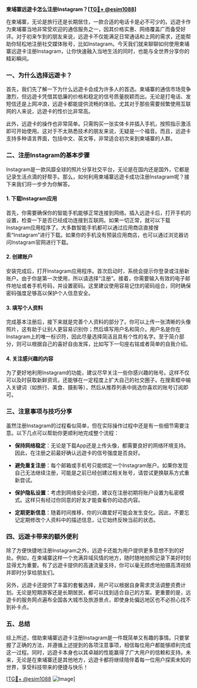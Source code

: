 **柬埔寨远遊卡怎么注册Instagram？[[TG💪+ @esim1088](https://t.me/s/esim1088)]**

在柬埔寨，无论是旅行还是长期居住，一款合适的电话卡是必不可少的。远遊卡作为柬埔寨当地非常受欢迎的通信服务之一，因其价格实惠、网络覆盖广而备受好评。对于初来乍到的朋友来说，远遊卡不仅能满足日常通话和上网的需求，还能帮助你轻松地注册社交媒体账号，比如Instagram。今天我们就来聊聊如何使用柬埔寨远遊卡注册Instagram，让你快速融入当地生活的同时，也能与全世界分享你的精彩瞬间。

### **一、为什么选择远遊卡？**

首先，我们先了解一下为什么远遊卡会成为许多人的首选。柬埔寨的通信市场竞争激烈，但远遊卡凭借其低廉的价格和稳定的信号质量脱颖而出。无论是打电话、发短信还是上网冲浪，远遊卡都能提供流畅的体验。尤其对于那些需要频繁使用互联网的人来说，远遊卡的性价比非常高。

此外，远遊卡的操作也非常简单。只需购买一张实体卡并插入手机，按照指示激活即可开始使用。这对于不太熟悉技术的朋友来说，无疑是一个福音。而且，远遊卡支持多种语言界面，包括中文、英文等，非常适合初次来到柬埔寨的人群。

### **二、注册Instagram的基本步骤**

Instagram是一款风靡全球的照片分享社交平台，无论是在国内还是国外，它都是记录生活点滴的好帮手。那么，如何利用柬埔寨远遊卡成功注册Instagram呢？接下来我们将一步步为你解答。

#### **1. 下载Instagram应用**

首先，你需要确保你的智能手机能够正常连接到网络。插入远遊卡后，打开手机的设置，检查一下是否已经成功连接到互联网。如果一切正常，就可以下载Instagram应用程序了。大多数智能手机都可以通过应用商店直接搜索“Instagram”进行下载。如果你的手机没有预装应用商店，也可以通过浏览器访问Instagram官网进行下载。

#### **2. 创建账户**

安装完成后，打开Instagram应用程序。首次启动时，系统会提示你登录或注册新账户。由于你是第一次使用，所以请选择“注册”。接着，你需要输入有效的电子邮件地址或者手机号码，并设置密码。这里建议使用容易记住的密码组合，同时确保密码强度足够高以保护个人信息安全。

#### **3. 填写个人资料**

完成基本注册后，接下来就是完善个人资料的部分了。你可以上传一张清晰的头像照片，这有助于让别人更容易识别你；然后填写用户名和简介。用户名是你在Instagram上的唯一标识符，因此尽量选择简洁且具有个性的名字。至于简介部分，则可以根据自己的喜好自由发挥，比如写下一句座右铭或者简单的自我介绍。

#### **4. 关注感兴趣的内容**

为了更好地利用Instagram的功能，建议尽早关注一些你感兴趣的账号。这样不仅可以及时获取新鲜资讯，还能够在一定程度上扩大自己的社交圈子。在搜索框中输入关键词（如旅行、美食、摄影等），然后从推荐列表中挑选你喜欢的账号订阅即可。

### **三、注意事项与技巧分享**

虽然注册Instagram的过程看似简单，但在实际操作过程中还是有一些细节需要注意。以下几点可以帮助你更顺利地完成整个流程：

- **保持网络稳定**：无论是下载App还是上传头像，都需要良好的网络环境支持。因此，在注册之前最好确认远遊卡的信号强度是否良好。
  
- **避免重复注册**：每个邮箱或手机号只能绑定一个Instagram账户。如果你发现自己无法继续注册，可能是之前已经创建过相关账号，请尝试更换联系方式重新尝试。

- **保护隐私设置**：考虑到网络安全问题，建议在注册初期将账户设置为私密模式。这样只有经过你同意的好友才能查看你的动态内容。

- **定期更新信息**：随着时间推移，你的兴趣爱好可能会发生变化。因此，不要忘记定期修改个人资料中的描述信息，让它始终反映当前的状态。

### **四、远遊卡带来的额外便利**

除了方便快捷地注册Instagram之外，远遊卡还能为用户提供更多意想不到的好处。例如，在柬埔寨这样一个充满异域风情的地方，随时随地拍照记录下美好时刻显得尤为重要。有了远遊卡提供的高速流量支持，你可以毫无顾虑地拍摄高清视频并即时分享给朋友们。

另外，远遊卡还提供了丰富的套餐选择，用户可以根据自身需求灵活调整资费计划。无论是短期游客还是长期居民，都可以找到适合自己的方案。更重要的是，远遊卡的服务网点遍布全国各大城市及旅游景点，即使身处偏远地区也不必担心找不到补卡点。

### **五、总结**

综上所述，借助柬埔寨远遊卡注册Instagram是一件既简单又有趣的事情。只要掌握了正确的方法，并遵循上述提到的各项注意事项，相信每位用户都能够顺利完成这一过程。同时，远遊卡本身也以其卓越的性能赢得了广大用户的信赖和支持。未来，无论是在柬埔寨还是其他地方，远遊卡都将继续陪伴着每一位用户探索未知的世界，享受科技带来的便捷与快乐！

[[TG💪+ @esim1088](https://t.me/s/esim1088) ![Image](https://i.postimg.cc/4NQfJmqS/Snipaste-2025-05-13-00-14-12.png)]